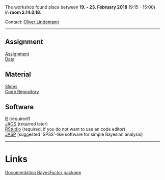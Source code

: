 <!-- ### Please note: The workshop is fully booked. Further registrations are not possible. ###
-->

The workshop found place between **19. - 23. February 2018** (9:15 - 15:00) in **room 2.14.0.18**. 

Contact: [Oliver Lindemann](http://cognitive-psychology.eu/lindemann/)

---

## Assignment
[Assignment](https://rawgit.com/lindemann09/Potsdam-Bayes-2018/master/assignment/assignment.pdf )   
[Data](https://github.com/lindemann09/Potsdam-Bayes-2018/tree/master/assignment )   

## Material


[Slides](https://github.com/lindemann09/Potsdam-Bayes-2018/tree/master/slides)  
[Code Repository](https://github.com/lindemann09/Potsdam-Bayes-2018/tree/master/code) 


## Software

[R](http://cran.us.r-project.org/) (required!)  
[JAGS](https://sourceforge.net/projects/mcmc-jags/files/JAGS/4.x/) (required 
  later)  
[RStudio](http://www.rstudio.com/products/rstudio/download/) (required, if you do not 
  want to use an code editor)  
[JASP](https://jasp-stats.org/) (suggested 'SPSS'-like software for simple Bayesian analysis)   


--- 
# Links
[Documentation BayesFactor package](http://bayesfactorpcl.r-forge.r-project.org/)

